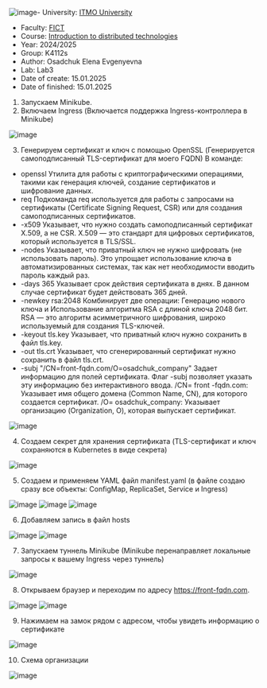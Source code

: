 ![image](https://github.com/user-attachments/assets/e12e92bc-1691-49a1-af6c-b74194753369)- University: [ITMO University](https://itmo.ru/ru/)
- Faculty: [FICT](https://fict.itmo.ru)
- Course: [Introduction to distributed technologies](https://github.com/itmo-ict-faculty/introduction-to-distributed-technologies)
- Year: 2024/2025
- Group: K4112s
- Author: Osadchuk Elena Evgenyevna
- Lab: Lab3
- Date of create: 15.01.2025
- Date of finished: 15.01.2025

1. Запускаем Minikube.
2. Включаем Ingress (Включается поддержка Ingress-контроллера в Minikube)

![image](https://github.com/user-attachments/assets/f2ec1dab-b154-4d64-b191-8b5d3385bdb0)

3. Генерируем сертификат и ключ с помощью OpenSSL (Генерируется самоподписанный TLS-сертификат для моего FQDN)
В команде:
- openssl
Утилита для работы с криптографическими операциями, такими как генерация ключей, создание сертификатов и шифрование данных.
- req
Подкоманда req используется для работы с запросами на сертификаты (Certificate Signing Request, CSR) или для создания самоподписанных сертификатов.
- -x509
Указывает, что нужно создать самоподписанный сертификат X.509, а не CSR. X.509 — это стандарт для цифровых сертификатов, который используется в TLS/SSL.
- -nodes
Указывает, что приватный ключ не нужно шифровать (не использовать пароль). Это упрощает использование ключа в автоматизированных системах, так как нет необходимости вводить пароль каждый раз.
- -days 365
Указывает срок действия сертификата в днях. В данном случае сертификат будет действовать 365 дней.
- -newkey rsa:2048
Комбинирует две операции: Генерацию нового ключа и Использование алгоритма RSA с длиной ключа 2048 бит. RSA — это алгоритм асимметричного шифрования, широко используемый для создания TLS-ключей.
- -keyout tls.key
Указывает, что приватный ключ нужно сохранить в файл tls.key.
- -out tls.crt
Указывает, что сгенерированный сертификат нужно сохранить в файл tls.crt.
- -subj "/CN=front-fqdn.com/O=osadchuk_company"
Задает информацию для полей сертификата. Флаг -subj позволяет указать эту информацию без интерактивного ввода. /CN= front -fqdn.com: Указывает имя общего домена (Common Name, CN), для которого создается сертификат. /O= osadchuk_company: Указывает организацию (Organization, O), которая выпускает сертификат.

![image](https://github.com/user-attachments/assets/b94b2e6a-fa68-41ca-b63b-7eaf27b64262)

4. Создаем секрет для хранения сертификата (TLS-сертификат и ключ сохраняются в Kubernetes в виде секрета)

![image](https://github.com/user-attachments/assets/02e4e0c5-3bf0-4d49-888a-7a1f9c6f1a93)

5. Создаем и применяем YAML файл manifest.yaml (в файле создаю сразу все объекты: ConfigMap, ReplicaSet, Service и Ingress)

![image](https://github.com/user-attachments/assets/cad8821a-36a1-4df5-9c2a-85e2d6130774)
![image](https://github.com/user-attachments/assets/3eae893d-8cf7-4733-8951-6c3cf2cce96c)
![image](https://github.com/user-attachments/assets/4eeaa82b-5a66-4777-a2fe-990b1baecab2)

6. Добавляем запись в файл hosts

![image](https://github.com/user-attachments/assets/64eae278-ec56-4a97-b8b2-73cd819d9497)
![image](https://github.com/user-attachments/assets/e3909789-755c-47ad-92d5-7c8d59c35756)

7. Запускаем туннель Minikube (Minikube перенаправляет локальные запросы к вашему Ingress через туннель)

![image](https://github.com/user-attachments/assets/9c824001-3d41-4227-902a-650b89c15ff1)

8. Открываем браузер и переходим по адресу https://front-fqdn.com.

![image](https://github.com/user-attachments/assets/9457456a-b55a-41b5-8a5d-20b56c05531b)
![image](https://github.com/user-attachments/assets/0d20e3de-6b67-4ed9-ae65-8d20a8c7090d)

9. Нажимаем на замок рядом с адресом, чтобы увидеть информацию о сертификате

![image](https://github.com/user-attachments/assets/6cdd2142-db8f-4ace-9cbd-0d20c46b7670)

10. Схема организации

![image](https://github.com/user-attachments/assets/e2ef8cb6-9dd3-47e5-91f9-5ccb7f12ef32)
